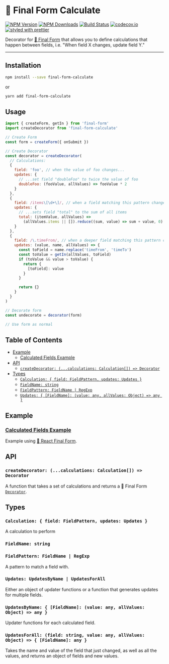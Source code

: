 # 🏁 Final Form Calculate

[![NPM Version](https://img.shields.io/npm/v/final-form-calculate.svg?style=flat)](https://www.npmjs.com/package/final-form-calculate)
[![NPM Downloads](https://img.shields.io/npm/dm/final-form-calculate.svg?style=flat)](https://www.npmjs.com/package/final-form-calculate)
[![Build Status](https://travis-ci.org/final-form/final-form-calculate.svg?branch=master)](https://travis-ci.org/final-form/final-form-calculate)
[![codecov.io](https://codecov.io/gh/final-form/final-form-calculate/branch/master/graph/badge.svg)](https://codecov.io/gh/final-form/final-form-calculate)
[![styled with prettier](https://img.shields.io/badge/styled_with-prettier-ff69b4.svg)](https://github.com/prettier/prettier)

Decorator for [🏁 Final Form](https://github.com/final-form/final-form) that
allows you to define calculations that happen between fields, i.e. "When field X
changes, update field Y."

---

## Installation

```bash
npm install --save final-form-calculate
```

or

```bash
yarn add final-form-calculate
```

## Usage

```js
import { createForm, getIn } from 'final-form'
import createDecorator from 'final-form-calculate'

// Create Form
const form = createForm({ onSubmit })

// Create Decorator
const decorator = createDecorator(
  // Calculations:
  {
    field: 'foo', // when the value of foo changes...
    updates: {
      // ...set field "doubleFoo" to twice the value of foo
      doubleFoo: (fooValue, allValues) => fooValue * 2
    }
  },
  {
    field: /items\[\d+\]/, // when a field matching this pattern changes...
    updates: {
      // ...sets field "total" to the sum of all items
      total: (itemValue, allValues) =>
        (allValues.items || []).reduce((sum, value) => sum + value, 0)
    }
  },
  {
    field: /\.timeFrom/, // when a deeper field matching this pattern changes...
    updates: (value, name, allValues) => {
      const toField = name.replace('timeFrom', 'timeTo')
      const toValue = getIn(allValues, toField)
      if (toValue && value > toValue) {
        return {
          [toField]: value
        }
      }

      return {}
    }
  }
)

// Decorate form
const undecorate = decorator(form)

// Use form as normal
```

## Table of Contents

<!-- START doctoc generated TOC please keep comment here to allow auto update -->

<!-- DON'T EDIT THIS SECTION, INSTEAD RE-RUN doctoc TO UPDATE -->

<!-- DON'T EDIT THIS SECTION, INSTEAD RE-RUN doctoc TO UPDATE -->

* [Example](#example)
  * [Calculated Fields Example](#calculated-fields-example)
* [API](#api)
  * [`createDecorator: (...calculations: Calculation[]) => Decorator`](#createdecorator-calculations-calculation--decorator)
* [Types](#types)
  * [`Calculation: { field: FieldPattern, updates: Updates }`](#calculation--field-fieldpattern-updates-updates-)
  * [`FieldName: string`](#fieldname-string)
  * [`FieldPattern: FieldName | RegExp`](#fieldpattern-fieldname--regexp)
  * [`Updates: { [FieldName]: (value: any, allValues: Object) => any }`](#updates--fieldname-value-any-allvalues-object--any-)

<!-- END doctoc generated TOC please keep comment here to allow auto update -->

## Example

### [Calculated Fields Example](https://codesandbox.io/s/oq52p6v96y)

Example using
[🏁 React Final Form](https://github.com/final-form/react-final-form#-react-final-form).

## API

### `createDecorator: (...calculations: Calculation[]) => Decorator`

A function that takes a set of calculations and returns a 🏁 Final Form
[`Decorator`](https://github.com/final-form/final-form#decorator-form-formapi--unsubscribe).

## Types

### `Calculation: { field: FieldPattern, updates: Updates }`

A calculation to perform

### `FieldName: string`

### `FieldPattern: FieldName | RegExp`

A pattern to match a field with.

### `Updates: UpdatesByName | UpdatesForAll`

Either an object of updater functions or a function that generates updates for multiple fields.

### `UpdatesByName: { [FieldName]: (value: any, allValues: Object) => any }`

Updater functions for each calculated field.

### `UpdatesForAll: (field: string, value: any, allValues: Object) => { [FieldName]: any }`

Takes the name and value of the field that just changed, as well as all the values, and returns an object of fields and new values.

